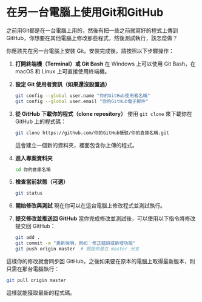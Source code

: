 # **在另一台電腦上使用Git和GitHub**

之前用Git都是在一台電腦上用的，然後有把一些之前就寫好的程式上傳到GitHub，你想要在其他電腦上修改那些程式，然後測試執行，該怎麼做？

你應該先在另一台電腦上安裝 Git。安裝完成後，請按照以下步驟操作：

1. **打開終端機（Terminal）或 Git Bash**
   在 Windows 上可以使用 Git Bash，在 macOS 和 Linux 上可直接使用終端機。

2. **設定 Git 使用者資訊（如果還沒設置過）**

   ```sh
   git config --global user.name "你的GitHub使用者名稱"
   git config --global user.email "你的GitHub電子郵件"
   ```

3. **從 GitHub 下載你的程式（clone repository）**
   使用 `git clone` 來下載你在 GitHub 上的程式碼：

   ```sh
   git clone https://github.com/你的GitHub帳號/你的倉庫名稱.git
   ```

   這會建立一個新的資料夾，裡面包含你上傳的程式。

4. **進入專案資料夾**

   ```sh
   cd 你的倉庫名稱
   ```

5. **檢查當前狀態（可選）**

   ```sh
   git status
   ```

6. **開始修改與測試**
   現在你可以在這台電腦上修改程式並測試執行。

7. **提交修改並推送回 GitHub**
   當你完成修改並測試後，可以使用以下指令將修改提交回 GitHub：

   ```sh
   git add .
   git commit -m "更新說明，例如：修正錯誤或新增功能"
   git push origin master  # 假設你是在 master 分支
   ```

這樣你的修改就會同步回 GitHub，之後如果要在原本的電腦上取得最新版本，則只需在那台電腦執行：

```sh
git pull origin master
```

這樣就能獲取最新的程式碼。
